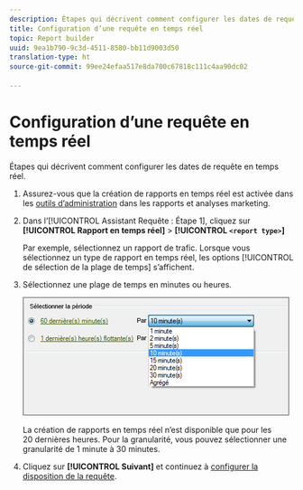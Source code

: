 ```yaml
---
description: Étapes qui décrivent comment configurer les dates de requête en temps réel.
title: Configuration d’une requête en temps réel
topic: Report builder
uuid: 9ea1b790-9c3d-4511-8580-bb11d9003d50
translation-type: ht
source-git-commit: 99ee24efaa517e8da700c67818c111c4aa90dc02

---
```



# Configuration d’une requête en temps réel

Étapes qui décrivent comment configurer les dates de requête en temps réel.

1. Assurez-vous que la création de rapports en temps réel est activée dans les [outils d’administration](https://marketing.adobe.com/resources/help/en_US/reference/real_time_admin.html) dans les rapports et analyses marketing.
1. Dans l’[!UICONTROL Assistant Requête : Étape 1], cliquez sur **[!UICONTROL Rapport en temps réel]** > **[!UICONTROL `<report type>`]**

   Par exemple, sélectionnez un rapport de trafic. Lorsque vous sélectionnez un type de rapport en temps réel, les options [!UICONTROL de sélection de la plage de temps] s’affichent.

1. Sélectionnez une plage de temps en minutes ou heures.

   ![Résultat de l’étape](assets/real_time_select_date.png)

   La création de rapports en temps réel n’est disponible que pour les 20 dernières heures. Pour la granularité, vous pouvez sélectionner une granularité de 1 minute à 30 minutes.
1. Cliquez sur **[!UICONTROL Suivant]** et continuez à [configurer la disposition de la requête](/help/analyze/report-builder/layout/layout.md).
